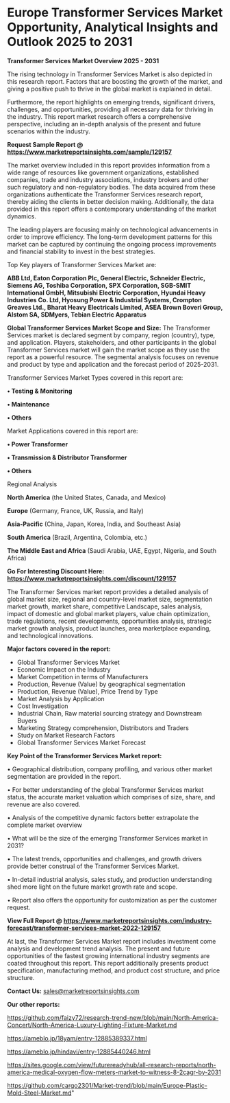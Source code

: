 # Europe Transformer Services Market Opportunity, Analytical Insights and Outlook 2025 to 2031

<Strong> Transformer Services Market Overview 2025 - 2031</strong>

The rising technology in Transformer Services Market is also depicted in this research report. Factors that are boosting the growth of the market, and giving a positive push to thrive in the global market is explained in detail.

Furthermore, the report highlights on emerging trends, significant drivers, challenges, and opportunities, providing all necessary data for thriving in the industry. This report market research offers a comprehensive perspective, including an in-depth analysis of the present and future scenarios within the industry.

<strong>Request Sample Report @ <a href=https://www.marketreportsinsights.com/sample/129157>https://www.marketreportsinsights.com/sample/129157</a></strong>

The market overview included in this report provides information from a wide range of resources like government organizations, established companies, trade and industry associations, industry brokers and other such regulatory and non-regulatory bodies. The data acquired from these organizations authenticate the Transformer Services research report, thereby aiding the clients in better decision making. Additionally, the data provided in this report offers a contemporary understanding of the market dynamics.

The leading players are focusing mainly on technological advancements in order to improve efficiency. The long-term development patterns for this market can be captured by continuing the ongoing process improvements and financial stability to invest in the best strategies.

Top Key players of Transformer Services Market are:

<strong>ABB Ltd, Eaton Corporation Plc, General Electric, Schneider Electric, Siemens AG, Toshiba Corporation, SPX Corporation, SGB-SMIT International GmbH, Mitsubishi Electric Corporation, Hyundai Heavy Industries Co. Ltd, Hyosung Power & Industrial Systems, Crompton Greaves Ltd., Bharat Heavy Electricals Limited, ASEA Brown Boveri Group, Alstom SA, SDMyers, Tebian Electric Apparatus</strong>

<strong><b>Global Transformer Services Market Scope and Size:</b></strong>
The Transformer Services market is declared segment by company, region (country), type, and application. Players, stakeholders, and other participants in the global Transformer Services market will gain the market scope as they use the report as a powerful resource. The segmental analysis focuses on revenue and product by type and application and the forecast period of 2025-2031.

Transformer Services Market Types covered in this report are:

<strong>• Testing & Monitoring

• Maintenance

• Others</strong>

Market Applications covered in this report are:

<strong>• Power Transformer

• Transmission & Distributor Transformer

• Others</strong> 

Regional Analysis

<strong>North America</strong> (the United States, Canada, and Mexico)

<strong>Europe</strong> (Germany, France, UK, Russia, and Italy)

<strong>Asia-Pacific</strong> (China, Japan, Korea, India, and Southeast Asia)

<strong>South America</strong> (Brazil, Argentina, Colombia, etc.)

<strong>The Middle East and Africa</strong> (Saudi Arabia, UAE, Egypt, Nigeria, and South Africa)

<strong>Go For Interesting Discount Here: <a href=https://www.marketreportsinsights.com/discount/129157>https://www.marketreportsinsights.com/discount/129157</a></strong>

The Transformer Services market report provides a detailed analysis of global market size, regional and country-level market size, segmentation market growth, market share, competitive Landscape, sales analysis, impact of domestic and global market players, value chain optimization, trade regulations, recent developments, opportunities analysis, strategic market growth analysis, product launches, area marketplace expanding, and technological innovations.

<strong><b>Major factors covered in the report:</b></strong>
<ul>
  <li>Global Transformer Services Market </li>
  <li>Economic Impact on the Industry</li>
  <li>Market Competition in terms of Manufacturers</li>
  <li>Production, Revenue (Value) by geographical segmentation</li>
  <li>Production, Revenue (Value), Price Trend by Type</li>
  <li>Market Analysis by Application</li>
  <li>Cost Investigation</li>
  <li>Industrial Chain, Raw material sourcing strategy and Downstream Buyers</li>
  <li>Marketing Strategy comprehension, Distributors and Traders</li>
  <li>Study on Market Research Factors</li>
  <li>Global Transformer Services Market Forecast</li>
</ul>

<strong><b>Key Point of the Transformer Services Market report:</b></strong>

• Geographical distribution, company profiling, and various other market segmentation are provided in the report.

• For better understanding of the global Transformer Services market status, the accurate market valuation which comprises of size, share, and revenue are also covered.

• Analysis of the competitive dynamic factors better extrapolate the complete market overview

• What will be the size of the emerging Transformer Services market in 2031?

• The latest trends, opportunities and challenges, and growth drivers provide better construal of the Transformer Services Market.

• In-detail industrial analysis, sales study, and production understanding shed more light on the future market growth rate and scope.

• Report also offers the opportunity for customization as per the customer request.

<strong><b>View Full Report @ <a href=https://www.marketreportsinsights.com/industry-forecast/transformer-services-market-2022-129157>https://www.marketreportsinsights.com/industry-forecast/transformer-services-market-2022-129157</a></b></strong>


At last, the Transformer Services Market report includes investment come analysis and development trend analysis. The present and future opportunities of the fastest growing international industry segments are coated throughout this report. This report additionally presents product specification, manufacturing method, and product cost structure, and price structure.

<strong>Contact Us:</strong>
sales@marketreportsinsights.com

<strong>Our other reports:</strong>

<a href=https://github.com/faizy72/research-trend-new/blob/main/North-America-Concert/North-America-Luxury-Lighting-Fixture-Market.md>https://github.com/faizy72/research-trend-new/blob/main/North-America-Concert/North-America-Luxury-Lighting-Fixture-Market.md</a>

<a href=https://ameblo.jp/18yam/entry-12885389337.html>https://ameblo.jp/18yam/entry-12885389337.html</a>

<a href=https://ameblo.jp/hindavi/entry-12885440246.html>https://ameblo.jp/hindavi/entry-12885440246.html</a>

<a href=https://sites.google.com/view/futurereadyhub/all-research-reports/north-america-medical-oxygen-flow-meters-market-to-witness-8-2cagr-by-2031>https://sites.google.com/view/futurereadyhub/all-research-reports/north-america-medical-oxygen-flow-meters-market-to-witness-8-2cagr-by-2031</a>

<a href=https://github.com/cargo2301/Market-trend/blob/main/Europe-Plastic-Mold-Steel-Market.md>https://github.com/cargo2301/Market-trend/blob/main/Europe-Plastic-Mold-Steel-Market.md</a>"
